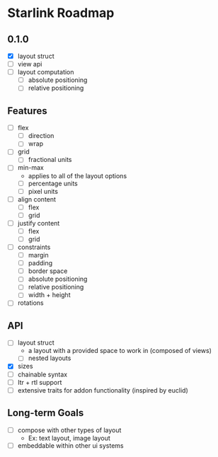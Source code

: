 # Starlink Roadmap

## 0.1.0
- [X] layout struct
- [ ] view api
- [ ] layout computation
    - [ ] absolute positioning
    - [ ] relative positioning

## Features
- [ ] flex
    - [ ] direction
    - [ ] wrap
- [ ] grid
    - [ ] fractional units
- [ ] min-max
    - applies to all of the layout options
    - [ ] percentage units
    - [ ] pixel units
- [ ] align content
    - [ ] flex
    - [ ] grid
- [ ] justify content
    - [ ] flex
    - [ ] grid
- [ ] constraints
    - [ ] margin
    - [ ] padding
    - [ ] border space
    - [ ] absolute positioning
    - [ ] relative positioning
    - [ ] width + height
- [ ] rotations

## API
- [ ] layout struct
    - a layout with a provided space to work in (composed of views)
    - [ ] nested layouts
- [X] sizes
- [ ] chainable syntax
- [ ] ltr + rtl support
- [ ] extensive traits for addon functionality (inspired by euclid)

## Long-term Goals
- [ ] compose with other types of layout
    - Ex: text layout, image layout
- [ ] embeddable within other ui systems
